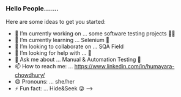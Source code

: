 ### Hello People.......  



Here are some ideas to get you started:

- 🔭 I’m currently working on ... some software testing projects 👩‍💻 
- 🌱 I’m currently learning ... Selenium 🤞 
- 👯 I’m looking to collaborate on ... SQA Field
- 🤔 I’m looking for help with ... 🧐
- 💬 Ask me about ... Manual & Automation Testing  🙋
- 📫 How to reach me: ... https://www.linkedin.com/in/humayara-chowdhury/
- 😄 Pronouns: ... she/her 
- ⚡ Fun fact: ... Hide&Seek 😜
-->
